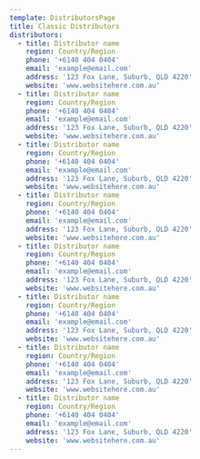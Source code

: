 ```yaml
---
template: DistributorsPage
title: Classic Distributors
distributors:
  - title: Distributor name
    region: Country/Region
    phone: '+6140 404 0404'
    email: 'example@email.com'
    address: '123 Fox Lane, Suburb, QLD 4220'
    website: 'www.websitehere.com.au'
  - title: Distributor name
    region: Country/Region
    phone: '+6140 404 0404'
    email: 'example@email.com'
    address: '123 Fox Lane, Suburb, QLD 4220'
    website: 'www.websitehere.com.au'
  - title: Distributor name
    region: Country/Region
    phone: '+6140 404 0404'
    email: 'example@email.com'
    address: '123 Fox Lane, Suburb, QLD 4220'
    website: 'www.websitehere.com.au'
  - title: Distributor name
    region: Country/Region
    phone: '+6140 404 0404'
    email: 'example@email.com'
    address: '123 Fox Lane, Suburb, QLD 4220'
    website: 'www.websitehere.com.au'
  - title: Distributor name
    region: Country/Region
    phone: '+6140 404 0404'
    email: 'example@email.com'
    address: '123 Fox Lane, Suburb, QLD 4220'
    website: 'www.websitehere.com.au'
  - title: Distributor name
    region: Country/Region
    phone: '+6140 404 0404'
    email: 'example@email.com'
    address: '123 Fox Lane, Suburb, QLD 4220'
    website: 'www.websitehere.com.au'
  - title: Distributor name
    region: Country/Region
    phone: '+6140 404 0404'
    email: 'example@email.com'
    address: '123 Fox Lane, Suburb, QLD 4220'
    website: 'www.websitehere.com.au'
  - title: Distributor name
    region: Country/Region
    phone: '+6140 404 0404'
    email: 'example@email.com'
    address: '123 Fox Lane, Suburb, QLD 4220'
    website: 'www.websitehere.com.au'
---
```

